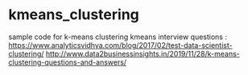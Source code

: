 # kmeans_clustering
sample code for k-means clustering
kmeans interview questions :
  https://www.analyticsvidhya.com/blog/2017/02/test-data-scientist-clustering/
  http://www.data2businessinsights.in/2019/11/28/k-means-clustering-questions-and-answers/
